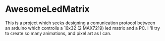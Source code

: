 # AwesomeLedMatrix
This is a project which seeks designing a comunication protocol between an arduino which controlls a 16x32 (2 MAX7219) led matrix and a PC. I 'll try to create so many animations, and pixel art as I can.
